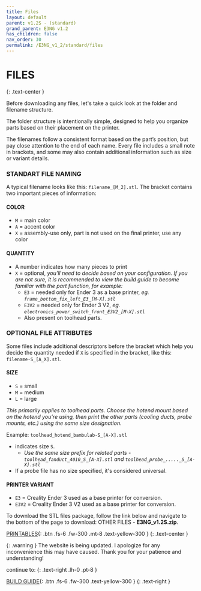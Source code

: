 ```yaml
---
title: Files
layout: default
parent: v1.2S - (standard)
grand_parent: E3NG v1.2
has_children: false
nav_order: 30
permalink: /E3NG_v1_2/standard/files
---
```

# FILES
{: .text-center }

Before downloading any files, let's take a quick look at the folder and filename structure.

The folder structure is intentionally simple, designed to help you organize parts based on their placement on the printer.

The filenames follow a consistent format based on the part’s position, but pay close attention to the end of each name. Every file includes a small note in brackets, and some may also contain additional information such as size or variant details.

### STANDART FILE NAMING
A typical filename looks like this: `filename_[M_2].stl`. The bracket contains two important pieces of information:

#### COLOR
 - `M` = main color
 - `A` = accent color
 - `X` = assembly-use only, part is not used on the final printer, use any color

#### QUANTITY
 - A number indicates how many pieces to print
 - `X` = optional, *you'll need to decide based on your configuration. If you are not sure, it is recommended to view the build guide to become familiar with the part function, for example:*
   - `E3` = needed only for Ender 3 as a base printer, *eg. `frame_bottom_fix_left_E3_[M-X].stl`*
   - `E3V2` = needed only for Ender 3 V2, *eg. `electronics_power_switch_front_E3V2_[M-X].stl`*
   - Also present on toolhead parts.

### OPTIONAL FILE ATTRIBUTES
Some files include additional descriptors before the bracket which help you decide the quantity needed if `X` is specified in the bracket, like this: `filename-S_[A_X].stl`.

#### SIZE
 - `S` = small
 - `M` = medium
 - `L` = large

*This primarily applies to toolhead parts. Choose the hotend mount based on the hotend you’re using, then print the other parts (cooling ducts, probe mounts, etc.) using the same size designation.*

Example: `toolhead_hotend_bambulab-S_[A-X].stl`
  - indicates size `S`.
    - *Use the same size prefix for related parts - `toolhead_fanduct_4010_S_[A-X].stl` and `toolhead_probe_....._S_[A-X].stl`*
  - If a probe file has no size specified, it's considered universal.

#### PRINTER VARIANT
 - `E3` = Creality Ender 3 used as a base printer for conversion.
 - `E3V2` = Creality Ender 3 V2 used as a base printer for conversion.


To download the STL files package, follow the link below and navigate to the bottom of the page to download: OTHER FILES - **E3NG_v1.2S.zip**.

[PRINTABLES]{: .btn .fs-6 .fw-300 .mt-8 .text-yellow-300 }
{: .text-center }

{: .warning }
The website is being updated. I apologize for any inconvenience this may have caused. Thank you for your patience and understanding!

continue to:
{: .text-right .lh-0 .pt-8 }

[BUILD GUIDE]{: .btn .fs-6 .fw-300 .text-yellow-300 }
{: .text-right }

[PRINTABLES]: https://www.printables.com/en/model/922401/files
[BUILD GUIDE]: https://rh3d.xyz/E3NG_v1_2/standard/build_guide
